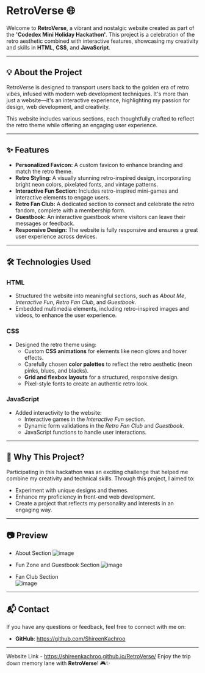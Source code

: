 # RetroVerse 🌐

Welcome to **RetroVerse**, a vibrant and nostalgic website created as part of the **'Codedex Mini Holiday Hackathon'**. This project is a celebration of the retro aesthetic combined with interactive features, showcasing my creativity and skills in **HTML**, **CSS**, and **JavaScript**.

---

## 💡 **About the Project**

RetroVerse is designed to transport users back to the golden era of retro vibes, infused with modern web development techniques. It's more than just a website—it's an interactive experience, highlighting my passion for design, web development, and creativity.

This website includes various sections, each thoughtfully crafted to reflect the retro theme while offering an engaging user experience.

---

## ✨ **Features**

- **Personalized Favicon:** A custom favicon to enhance branding and match the retro theme.
- **Retro Styling:** A visually stunning retro-inspired design, incorporating bright neon colors, pixelated fonts, and vintage patterns.
- **Interactive Fun Section:** Includes retro-inspired mini-games and interactive elements to engage users.
- **Retro Fan Club:** A dedicated section to connect and celebrate the retro fandom, complete with a membership form.
- **Guestbook:** An interactive guestbook where visitors can leave their messages or feedback.
- **Responsive Design:** The website is fully responsive and ensures a great user experience across devices.

---

## 🛠️ **Technologies Used**

### **HTML**
- Structured the website into meaningful sections, such as *About Me*, *Interactive Fun*, *Retro Fan Club*, and *Guestbook*.
- Embedded multimedia elements, including retro-inspired images and videos, to enhance the user experience.

### **CSS**
- Designed the retro theme using:
  - Custom **CSS animations** for elements like neon glows and hover effects.
  - Carefully chosen **color palettes** to reflect the retro aesthetic (neon pinks, blues, and blacks).
  - **Grid and flexbox layouts** for a structured, responsive design.
  - Pixel-style fonts to create an authentic retro look.

### **JavaScript**
- Added interactivity to the website:
  - Interactive games in the *Interactive Fun* section.
  - Dynamic form validations in the *Retro Fan Club* and *Guestbook*.
  - JavaScript functions to handle user interactions.

---

## 🌟 **Why This Project?**

Participating in this hackathon was an exciting challenge that helped me combine my creativity and technical skills. Through this project, I aimed to:
- Experiment with unique designs and themes.
- Enhance my proficiency in front-end web development.
- Create a project that reflects my personality and interests in an engaging way.

---

## 📷 **Preview**
- About Section
![image](https://github.com/user-attachments/assets/8b8523c6-e305-42d0-ac7c-7eed352d0337)

- Fun Zone and Guestbook Section
![image](https://github.com/user-attachments/assets/bc636622-65d8-454c-a5a0-a5aff9a63692)
- Fan Club Section<br>
![image](https://github.com/user-attachments/assets/2dbfe8ab-ffe8-406a-99db-0ac96bdd547e)

---


## 📬 **Contact**

If you have any questions or feedback, feel free to connect with me on:
- **GitHub**: https://github.com/ShireenKachroo

---

Website Link - https://shireenkachroo.github.io/RetroVerse/
Enjoy the trip down memory lane with **RetroVerse**! 🎮✨
